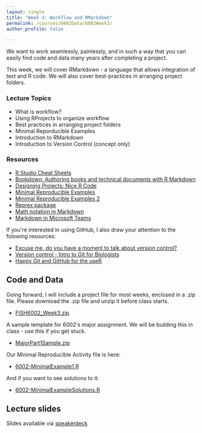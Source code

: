 ```yaml
---
layout: single
title: "Week 3: Workflow and RMarkdown"
permalink: /courses/6002Data/6002Week3/
author_profile: false

---
```


We want to work seamlessly, painlessly, and in such a way that you can easily find code and data many years after completing a project.

This week, we will cover RMarkdown - a language that allows integration of text and R code. We will also cover best-practices in arranging project folders.

### Lecture Topics

* What is workflow?
* Using RProjects to organize workflow
* Best practices in arranging project folders
* Minimal Reporducible Examples
* Introduction to RMarkdown
* Introduction to Version Control (concept only)

### Resources

* [R Studio Cheat Sheets](https://www.rstudio.com/resources/cheatsheets/)
* [Bookdown: Authoring books and technical documents with R Markdown](https://bookdown.org/yihui/bookdown/)
* [Designing Projects: Nice R Code](https://nicercode.github.io/blog/2013-04-05-projects/)
* [Minimal Reproducible Examples](https://stackoverflow.com/help/minimal-reproducible-example)
* [Minimal Reproducible Examples 2](https://yihui.name/en/2017/09/the-minimal-reprex-paradox/)
* [Reprex package](https://speakerdeck.com/jennybc/reprex-reproducible-examples-with-r)
* [Math notation in Markdown](https://csrgxtu.github.io/2015/03/20/Writing-Mathematic-Fomulars-in-Markdown/)
* [Markdown in Microsoft Teams](https://support.office.com/en-us/article/use-markdown-formatting-in-teams-4d10bd65-55e2-4b2d-a1f3-2bebdcd2c772)

If you're interested in using GitHub, I also draw your attention to the folowing resources: 

* [Excuse me, do you have a moment to talk about version control?](https://amstat.tandfonline.com/doi/full/10.1080/00031305.2017.1399928)
* [Version control - Intro to Git for Biologists](https://r-bio.github.io/intro-git-rstudio/)
* [Happy Git and GitHub for the useR](http://happygitwithr.com/)

## Code and Data

Going forward, I will include a project file for most weeks, enclosed in a .zip file. Please download the .zip file and unzip it before class starts.
* [FISH6002_Week3.zip](/assets/images/FISH6002_Week3.zip)

A sample template for 6002's major assignment. We will be building this in class - use this if you get stuck.
* [MajorPart1Sample.zip](/assets/images/MajorPart1Sample.zip)

Our Minimal Reproducible Activity file is here:
* [6002-MinimalExample1.R](/assets/images/6002-MinimalExample1.R)

And if you want to see solutions to it:
* [6002-MinimalExampleSolutions.R](/assets/images/6002-MinimalExampleSolutions.R)

## Lecture slides

<script async class="speakerdeck-embed" data-id="b77ce8bfae854d3cb72f41e788f8532e" data-ratio="1.77777777777778" src="//speakerdeck.com/assets/embed.js"></script>

Slides available via [speakerdeck](https://speakerdeck.com/pandalusplatyceros/fish-6002-week-3-markdown-and-workflow)
